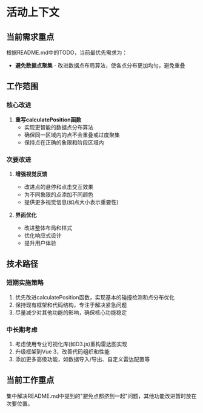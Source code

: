 # 活动上下文

## 当前需求重点
根据README.md中的TODO，当前最优先需求为：
- **避免数据点聚集** - 改进数据点布局算法，使各点分布更加均匀，避免重叠

## 工作范围

### 核心改进
1. **重写calculatePosition函数**
   - 实现更智能的数据点分布算法
   - 确保同一区域内的点不会重叠或过度聚集
   - 保持点在正确的象限和阶段区域内

### 次要改进
1. **增强视觉反馈**
   - 改进点的悬停和点击交互效果
   - 为不同象限的点添加不同颜色
   - 提供更多视觉信息(如点大小表示重要性)

2. **界面优化**
   - 改进整体布局和样式
   - 优化响应式设计
   - 提升用户体验

## 技术路径

### 短期实施策略
1. 优先改进calculatePosition函数，实现基本的碰撞检测和点分布优化
2. 保持现有框架和代码结构，专注于解决紧急问题
3. 尽量减少对其他功能的影响，确保核心功能稳定

### 中长期考虑
1. 考虑使用专业可视化库(如D3.js)重构雷达图实现
2. 升级框架到Vue 3，改善代码组织和性能
3. 添加更多高级功能，如数据导入/导出、自定义雷达配置等

## 当前工作重点
集中解决README.md中提到的"避免点都挤到一起"问题，其他功能改进暂时放在次要位置。 
